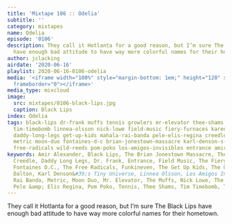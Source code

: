 ```yaml
---
title: 'Mixtape 106 :: Odelia'
subtitle: ''
category: mixtapes
name: Odelia
episode: '0106'
description: They call it Hotlanta for a good reason, but I’m sure The Black Lips
  have enough bad attitude to have way more colorful names for their hometown.
author: jclacking
airdate: '2020-06-16'
playlist: 2020-06-16-0106-odelia
media: '<iframe width="100%" style="margin-bottom: 1em;" height="120" src="https://www.mixcloud.com/widget/iframe/?feed=%2Fthe-lacking-org%2Fuhwl55-106-odelia%2F&hide_artwork=1&hide_cover=1&light=1"
  frameborder="0"></iframe>'
media_type: mixcloud
image:
  src: mixtapes/0106-black-lips.jpg
  caption: Black Lips
index: Odelia
tags: black-lips dr-frank muffs tennis growlers mr-elevator thee-shams funkineven
  tim-timebomb linnea-olsson nick-lowe field-music fiery-furnaces karen-dalton obscuritones
  daddy-long-legs get-up-kids mahala-rai-banda pele-elis-regina creedle capstan-shafts
  metric moon-duo fontaines-d-c brian-jonestown-massacre karl-denson-s-tiny-universe
  free-radicals wild-reeds pom-poko los-amigos-invisibles entrance amir-alexander
keywords: Amir Alexander, Black Lips, The Brian Jonestown Massacre, The Capstan Shafts,
  Creedle, Daddy Long Legs, Dr. Frank, Entrance, Field Music, The Fiery Furnaces,
  Fontaines D.C., The Free Radicals, Funkineven, The Get Up Kids, The Growlers, Karen
  Dalton, Karl Denson&#39;s Tiny Universe, Linnea Olsson, Los Amigos Invisibles, Mahala
  Rai Banda, Metric, Moon Duo, Mr. Elevator, The Muffs, Nick Lowe, The Obscuritones,
  Pele &amp; Elis Regina, Pom Poko, Tennis, Thee Shams, Tim Timebomb, The Wild Reeds
---
```

They call it Hotlanta for a good reason, but I’m sure The Black Lips have enough bad attitude to have way more colorful names for their hometown.
